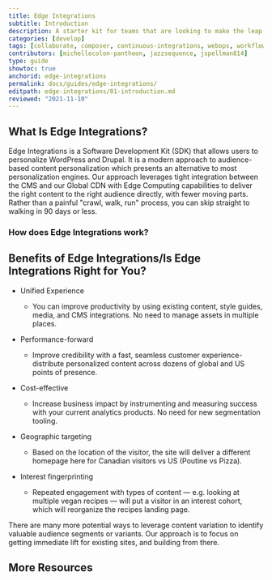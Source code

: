 ```yaml
---
title: Edge Integrations
subtitle: Introduction
description: A starter kit for teams that are looking to make the leap to more advanced workflows.
categories: [develop]
tags: [collaborate, composer, continuous-integrations, webops, workflow]
contributors: [michellecolon-pantheon, jazzsequence, jspellman814]
type: guide
showtoc: true
anchorid: edge-integrations
permalink: docs/guides/edge-integrations/
editpath: edge-integrations/01-introduction.md
reviewed: "2021-11-10"
---
```


## What Is Edge Integrations?

Edge Integrations is a Software Development Kit (SDK) that allows users to personalize WordPress and Drupal. It is a modern approach to audience-based content personalization which presents an alternative to most personalization engines. Our approach leverages tight integration between the CMS and our Global CDN with Edge Computing capabilities to deliver the right content to the right audience directly, with fewer moving parts. Rather than a painful "crawl, walk, run" process, you can skip straight to walking in 90 days or less.

### How does Edge Integrations work?



## Benefits of Edge Integrations/Is Edge Integrations Right for You?

- Unified Experience
	- You can improve productivity by using existing content, style guides, media, and CMS integrations. No need to manage assets in multiple places.

- Performance-forward
	- Improve credibility with a fast, seamless customer experience- distribute personalized content across dozens of global and US points of presence.

- Cost-effective
	- Increase business impact by instrumenting and measuring success with your current analytics products. No need for new segmentation tooling.

- Geographic targeting
	- Based on the location of the visitor, the site will deliver a different homepage here for Canadian visitors vs US (Poutine vs Pizza).

- Interest fingerprinting
	- Repeated engagement with types of content — e.g. looking at multiple vegan recipes — will put a visitor in an interest cohort, which will  reorganize the recipes landing page.

There are many more potential ways to leverage content variation to identify valuable audience segments or variants. Our approach is to focus on getting immediate lift for existing sites, and building from there.

## More Resources
